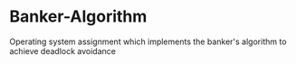 # Banker-Algorithm
Operating system assignment which implements the banker's algorithm to achieve deadlock avoidance
